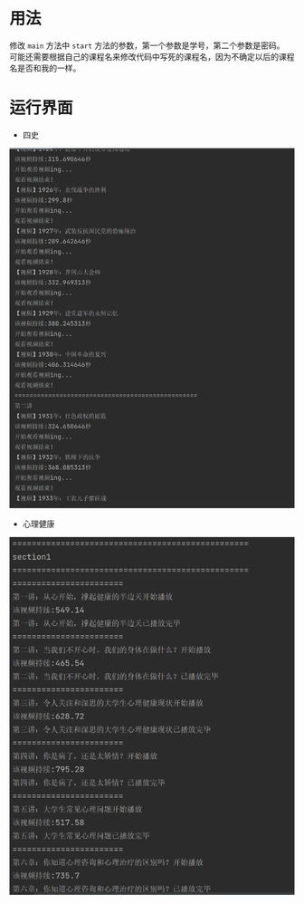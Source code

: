 # 用法
修改 `main` 方法中 `start` 方法的参数，第一个参数是学号，第二个参数是密码。
可能还需要根据自己的课程名来修改代码中写死的课程名，因为不确定以后的课程名是否和我的一样。

# 运行界面
- 四史

![](imgs/4e351049f06c728777a77277ee4b244.png)

- 心理健康

![](imgs/1701456359258.png)